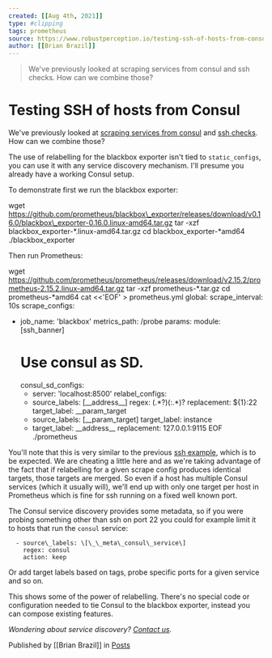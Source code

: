 ```yaml
---
created: [[Aug 4th, 2021]]
type: #clipping
tags: prometheus 
source: https://www.robustperception.io/testing-ssh-of-hosts-from-consul
author: [[Brian Brazil]] 
---
```

> We've previously looked at scraping services from consul and ssh checks. How can we combine those?

# Testing SSH of hosts from Consul


We've previously looked at [scraping services from consul](https://www.robustperception.io/finding-consul-services-to-monitor-with-prometheus) and [ssh checks](https://www.robustperception.io/checking-if-ssh-is-responding-with-prometheus). How can we combine those?

The use of relabelling for the blackbox exporter isn't tied to `static_configs`, you can use it with any service discovery mechanism. I'll presume you already have a working Consul setup.

To demonstrate first we run the blackbox exporter:

wget https://github.com/prometheus/blackbox\_exporter/releases/download/v0.16.0/blackbox\_exporter-0.16.0.linux-amd64.tar.gz
tar -xzf blackbox\_exporter-\*.linux-amd64.tar.gz
cd blackbox\_exporter-\*amd64
./blackbox\_exporter

Then run Prometheus:

wget https://github.com/prometheus/prometheus/releases/download/v2.15.2/prometheus-2.15.2.linux-amd64.tar.gz
tar -xzf prometheus-\*.tar.gz
cd prometheus-\*amd64
cat <<'EOF' > prometheus.yml
global:
  scrape\_interval: 10s
scrape\_configs:
  - job\_name: 'blackbox'
    metrics\_path: /probe
    params:
      module: \[ssh\_banner\]
    # Use consul as SD.
    consul\_sd\_configs:
      - server: 'localhost:8500'
    relabel\_configs:
      - source\_labels: \[\_\_address\_\_\]
        regex: (.\*?)(:.\*)?
        replacement: ${1}:22
        target\_label: \_\_param\_target
      - source\_labels: \[\_\_param\_target\]
        target\_label: instance
      - target\_label: \_\_address\_\_
        replacement: 127.0.0.1:9115
EOF
./prometheus

You'll note that this is very similar to the previous [ssh example](https://www.robustperception.io/checking-if-ssh-is-responding-with-prometheus), which is to be expected. We are cheating a little here and as we're taking advantage of the fact that if relabelling for a given scrape config produces identical targets, those targets are merged. So even if a host has multiple Consul services (which it usually will), we'll end up with only one target per host in Prometheus which is fine for ssh running on a fixed well known port.

The Consul service discovery provides some metadata, so if you were probing something other than ssh on port 22 you could for example limit it to hosts that run the `consul` service:

      - source\_labels: \[\_\_meta\_consul\_service\]
        regex: consul
        action: keep

Or add target labels based on tags, probe specific ports for a given service and so on.

This shows some of the power of relabelling. There's no special code or configuration needed to tie Consul to the blackbox exporter, instead you can compose existing features.

_Wondering about service discovery? [Contact us](mailto:prometheus@robustperception.io)._

Published by [[Brian Brazil]] in [Posts](https://www.robustperception.io/category/posts)
